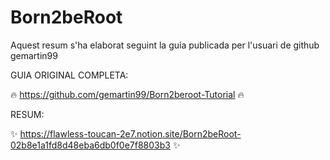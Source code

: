 # Born2beRoot

Aquest resum s'ha elaborat seguint la guia publicada per l'usuari de github gemartin99

GUIA ORIGINAL COMPLETA:

🔥 https://github.com/gemartin99/Born2beroot-Tutorial 🔥

RESUM:

✨ https://flawless-toucan-2e7.notion.site/Born2beRoot-02b8e1a1fd8d48eba6db0f0e7f8803b3 ✨
